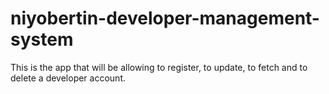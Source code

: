 # niyobertin-developer-management-system
This is the app that will be allowing to register, to update, to fetch and to delete a developer account.
